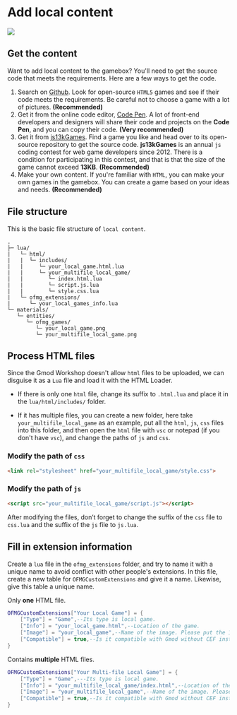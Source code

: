 # Add local content

![](https://obscureimage.netlify.app/posts/20240114192608_1.jpg)

## Get the content

Want to add local content to the gamebox? You'll need to get the source code that meets the requirements. Here are a few ways to get the code.

1. Search on [Github](https://github.com/). Look for open-source `HTML5` games and see if their code meets the requirements. Be careful not to choose a game with a lot of pictures. **(Recommended)**
2. Get it from the online code editor, [Code Pen](https://codepen.io/). A lot of front-end developers and designers will share their code and projects on the **Code Pen**, and you can copy their code. **(Very recommended)**
3. Get it from [js13kGames](https://js13kgames.com/). Find a game you like and head over to its open-source repository to get the source code. **js13kGames** is an annual `js` coding contest for web game developers since 2012. There is a condition for participating in this contest, and that is that the size of the game cannot exceed **13KB**. **(Recommended)**
4. Make your own content. If you're familiar with `HTML`, you can make your own games in the gamebox. You can create a game based on your ideas and needs. **(Recommended)**

## File structure

This is the basic file structure of `local content`.

```
.
├─ lua/
|   └─ html/
|   |  └─ includes/
|   |     └─ your_local_game.html.lua
|   |     └─ your_multifile_local_game/
|   |        └─ index.html.lua
|   |        └─ script.js.lua
|   |        └─ style.css.lua
|   └─ ofmg_extensions/
|      └─ your_local_games_info.lua
└─ materials/
   └─ entities/
      └─ ofmg_games/
         └─ your_local_game.png
         └─ your_multifile_local_game.png
```

## Process HTML files

Since the Gmod Workshop doesn't allow `html` files to be uploaded, we can disguise it as a `Lua` file and load it with the HTML Loader.

- If there is only one `html` file, change its suffix to `.html.lua` and place it in the `lua/html/includes/` folder.

- If it has multiple files, you can create a new folder, here take `your_multifile_local_game` as an example, put all the `html`, `js`, `css` files into this folder, and then open the `html` file with `vsc` or notepad (if you don't have `vsc`), and change the paths of `js` and `css`.


### Modify the path of `css`

```html
<link rel="stylesheet" href="your_multifile_local_game/style.css">
```

### Modify the path of `js`

```html
<script src="your_multifile_local_game/script.js"></script>
```

After modifying the files, don’t forget to change the suffix of the `css` file to `css.lua` and the suffix of the `js` file to `js.lua`.

## Fill in extension information

Create a `lua` file in the `ofmg_extensions` folder, and try to name it with a unique name to avoid conflict with other people's extensions. In this file, create a new table for `OFMGCustomExtensions` and give it a name. Likewise, give this table a unique name.

Only **one** HTML file.

```lua
OFMGCustomExtensions["Your Local Game"] = {
    ["Type"] = "Game",--Its type is local game.
    ["Info"] = "your_local_game.html",--Location of the game.
    ["Image"] = "your_local_game",--Name of the image. Please put the 128*128 preview image in the entities/ofmg_games folder.
    ["Compatible"] = true,--Is it compatible with Gmod without CEF installed?
}
```

Contains **multiple** HTML files.

```lua
OFMGCustomExtensions["Your Multi-file Local Game"] = {
    ["Type"] = "Game",---Its type is local game.
    ["Info"] = "your_multifile_local_game/index.html",--Location of the game.
    ["Image"] = "your_multifile_local_game",--Name of the image. Please put the 128*128 preview image in the entities/ofmg_games folder.
    ["Compatible"] = true,--Is it compatible with Gmod without CEF installed?
}
```

